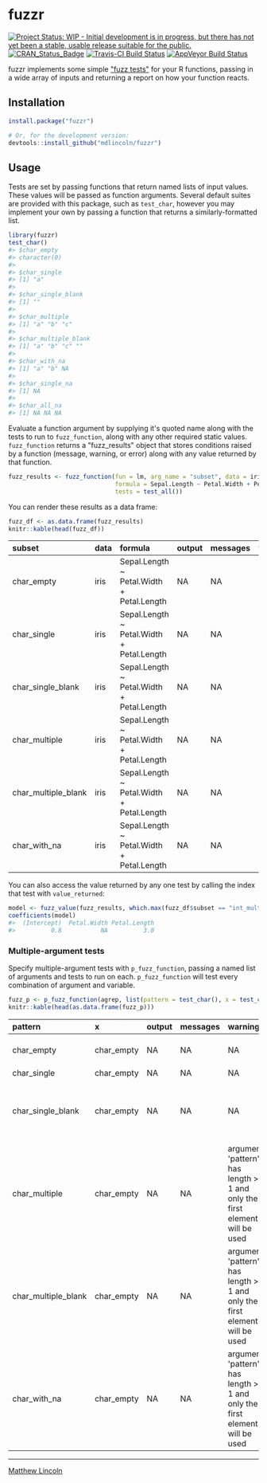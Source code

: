 
<!-- README.md is generated from README.Rmd. Please edit that file -->
fuzzr
=====

[![Project Status: WIP - Initial development is in progress, but there has not yet been a stable, usable release suitable for the public.](http://www.repostatus.org/badges/latest/active.svg)](http://www.repostatus.org/#active) [![CRAN\_Status\_Badge](http://www.r-pkg.org/badges/version/fuzzr)](https://cran.r-project.org/package=fuzzr) [![Travis-CI Build Status](https://travis-ci.org/mdlincoln/fuzzr.svg?branch=master)](https://travis-ci.org/mdlincoln/fuzzr) [![AppVeyor Build Status](https://ci.appveyor.com/api/projects/status/github/mdlincoln/fuzzr?branch=master&svg=true)](https://ci.appveyor.com/project/mdlincoln/fuzzr)

fuzzr implements some simple ["fuzz tests"](https://en.wikipedia.org/wiki/Fuzz_testing) for your R functions, passing in a wide array of inputs and returning a report on how your function reacts.

Installation
------------

``` r
install.package("fuzzr")

# Or, for the development version:
devtools::install_github("mdlincoln/fuzzr")
```

Usage
-----

Tests are set by passing functions that return named lists of input values. These values will be passed as function arguments. Several default suites are provided with this package, such as `test_char`, however you may implement your own by passing a function that returns a similarly-formatted list.

``` r
library(fuzzr)
test_char()
#> $char_empty
#> character(0)
#> 
#> $char_single
#> [1] "a"
#> 
#> $char_single_blank
#> [1] ""
#> 
#> $char_multiple
#> [1] "a" "b" "c"
#> 
#> $char_multiple_blank
#> [1] "a" "b" "c" "" 
#> 
#> $char_with_na
#> [1] "a" "b" NA 
#> 
#> $char_single_na
#> [1] NA
#> 
#> $char_all_na
#> [1] NA NA NA
```

Evaluate a function argument by supplying it's quoted name along with the tests to run to `fuzz_function`, along with any other required static values. `fuzz_function` returns a "fuzz\_results" object that stores conditions raised by a function (message, warning, or error) along with any value returned by that function.

``` r
fuzz_results <- fuzz_function(fun = lm, arg_name = "subset", data = iris, 
                              formula = Sepal.Length ~ Petal.Width + Petal.Length, 
                              tests = test_all())
```

You can render these results as a data frame:

``` r
fuzz_df <- as.data.frame(fuzz_results)
knitr::kable(head(fuzz_df))
```

| subset                | data | formula                                   | output | messages | warnings | errors           | result\_classes |  results\_index|
|:----------------------|:-----|:------------------------------------------|:-------|:---------|:---------|:-----------------|:----------------|---------------:|
| char\_empty           | iris | Sepal.Length ~ Petal.Width + Petal.Length | NA     | NA       | NA       | 0 (non-NA) cases | NA              |               1|
| char\_single          | iris | Sepal.Length ~ Petal.Width + Petal.Length | NA     | NA       | NA       | 0 (non-NA) cases | NA              |               2|
| char\_single\_blank   | iris | Sepal.Length ~ Petal.Width + Petal.Length | NA     | NA       | NA       | 0 (non-NA) cases | NA              |               3|
| char\_multiple        | iris | Sepal.Length ~ Petal.Width + Petal.Length | NA     | NA       | NA       | 0 (non-NA) cases | NA              |               4|
| char\_multiple\_blank | iris | Sepal.Length ~ Petal.Width + Petal.Length | NA     | NA       | NA       | 0 (non-NA) cases | NA              |               5|
| char\_with\_na        | iris | Sepal.Length ~ Petal.Width + Petal.Length | NA     | NA       | NA       | 0 (non-NA) cases | NA              |               6|

You can also access the value returned by any one test by calling the index that test with `value_returned`:

``` r
model <- fuzz_value(fuzz_results, which.max(fuzz_df$subset == "int_multiple"))
coefficients(model)
#>  (Intercept)  Petal.Width Petal.Length 
#>          0.8           NA          3.0
```

### Multiple-argument tests

Specify multiple-argument tests with `p_fuzz_function`, passing a named list of arguments and tests to run on each. `p_fuzz_function` will test every combination of argument and variable.

``` r
fuzz_p <- p_fuzz_function(agrep, list(pattern = test_char(), x = test_char()))
knitr::kable(head(as.data.frame(fuzz_p)))
```

| pattern               | x           | output | messages | warnings                                                                     | errors                                         | result\_classes |  results\_index|
|:----------------------|:------------|:-------|:---------|:-----------------------------------------------------------------------------|:-----------------------------------------------|:----------------|---------------:|
| char\_empty           | char\_empty | NA     | NA       | NA                                                                           | invalid 'pattern' argument                     | NA              |               1|
| char\_single          | char\_empty | NA     | NA       | NA                                                                           | NA                                             | integer         |               2|
| char\_single\_blank   | char\_empty | NA     | NA       | NA                                                                           | 'pattern' must be a non-empty character string | NA              |               3|
| char\_multiple        | char\_empty | NA     | NA       | argument 'pattern' has length &gt; 1 and only the first element will be used | NA                                             | integer         |               4|
| char\_multiple\_blank | char\_empty | NA     | NA       | argument 'pattern' has length &gt; 1 and only the first element will be used | NA                                             | integer         |               5|
| char\_with\_na        | char\_empty | NA     | NA       | argument 'pattern' has length &gt; 1 and only the first element will be used | NA                                             | integer         |               6|

------------------------------------------------------------------------

[Matthew Lincoln](http://matthewlincoln.net)
